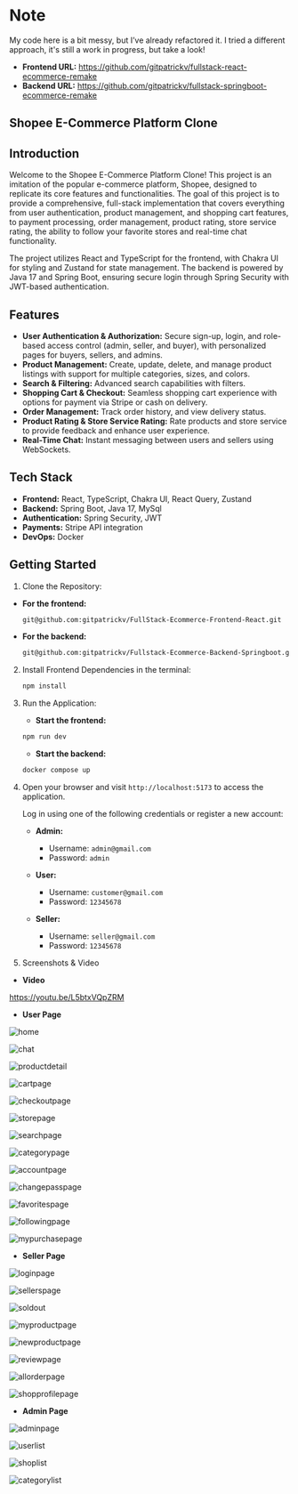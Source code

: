 # Note
My code here is a bit messy, but I’ve already refactored it. I tried a different approach, it's still a work in progress, but take a look!
- **Frontend URL:** https://github.com/gitpatrickv/fullstack-react-ecommerce-remake
- **Backend URL:** https://github.com/gitpatrickv/fullstack-springboot-ecommerce-remake

## Shopee E-Commerce Platform Clone

## Introduction
Welcome to the Shopee E-Commerce Platform Clone! This project is an imitation of the popular e-commerce platform, Shopee, designed to replicate its core features and functionalities. The goal of this project is to provide a comprehensive, full-stack implementation that covers everything from user authentication, product management, and shopping cart features, to payment processing, order management, product rating, store service rating, the ability to follow your favorite stores and real-time chat functionality.

The project utilizes React and TypeScript for the frontend, with Chakra UI for styling and Zustand for state management. The backend is powered by Java 17 and Spring Boot, ensuring secure login through Spring Security with JWT-based authentication.

## Features

- **User Authentication & Authorization:** Secure sign-up, login, and role-based access control (admin, seller, and buyer), with personalized pages for buyers, sellers, and admins.
- **Product Management:** Create, update, delete, and manage product listings with support for multiple categories, sizes, and colors.
- **Search & Filtering:** Advanced search capabilities with filters.
- **Shopping Cart & Checkout:** Seamless shopping cart experience with options for payment via Stripe or cash on delivery.
- **Order Management:** Track order history, and view delivery status.
- **Product Rating & Store Service Rating:** Rate products and store service to provide feedback and enhance user experience.
- **Real-Time Chat:** Instant messaging between users and sellers using WebSockets.

## Tech Stack

- **Frontend:** React, TypeScript, Chakra UI, React Query, Zustand
- **Backend:** Spring Boot, Java 17, MySql
- **Authentication:** Spring Security, JWT
- **Payments:** Stripe API integration
- **DevOps:** Docker

## Getting Started

1. Clone the Repository:

- **For the frontend:**
    ```bash
    git@github.com:gitpatrickv/FullStack-Ecommerce-Frontend-React.git
    ```
- **For the backend:**
    ```bash
    git@github.com:gitpatrickv/Fullstack-Ecommerce-Backend-Springboot.git
    ```

2. Install Frontend Dependencies in the terminal:
   ```bash
   npm install
   ```

3. Run the Application:
    - **Start the frontend:**
    ```bash
    npm run dev
    ```

    - **Start the backend:**
    ```bash
    docker compose up
    ```

4. Open your browser and visit `http://localhost:5173` to access the application.

   Log in using one of the following credentials or register a new account:

   - **Admin:**
     - Username: `admin@gmail.com`
     - Password: `admin`
   
   - **User:**
     - Username: `customer@gmail.com`
     - Password: `12345678`
   
   - **Seller:**
     - Username: `seller@gmail.com`
     - Password: `12345678`


5. Screenshots & Video
- **Video**

https://youtu.be/L5btxVQpZRM

- **User Page**

![home](https://github.com/user-attachments/assets/1d287039-8ae2-45a6-9782-3dc30aa03e9f)

![chat](https://github.com/user-attachments/assets/268ea0be-bdcd-46b1-8252-55bef27c250e)

![productdetail](https://github.com/user-attachments/assets/9fd5e7ce-ddbe-4032-b23c-2da66bd743d7)

![cartpage](https://github.com/user-attachments/assets/d8609481-ea66-417a-9109-603c0176f372)

![checkoutpage](https://github.com/user-attachments/assets/d31b1520-ea8e-42fc-8300-6a5f0bba35c9)

![storepage](https://github.com/user-attachments/assets/f517d4c5-b818-4519-8826-94834c8aa82f)

![searchpage](https://github.com/user-attachments/assets/987794b6-b988-4030-a013-98bd3d1dbce9)

![categorypage](https://github.com/user-attachments/assets/c56eeae7-9ada-4219-80fe-2b84860cbcbb)

![accountpage](https://github.com/user-attachments/assets/749bbf01-8b39-49e2-a6e7-8f0211e05712)

![changepasspage](https://github.com/user-attachments/assets/3089665d-e1c1-4797-b2a0-d8c6e7680d2b)

![favoritespage](https://github.com/user-attachments/assets/71beab54-16c0-4f22-a79d-420aa1a7d521)

![followingpage](https://github.com/user-attachments/assets/10447925-c185-4bb6-9292-cf8d01c57993)

![mypurchasepage](https://github.com/user-attachments/assets/50349b8f-858e-49e5-a443-4b5958cec1ad)

- **Seller Page**

![loginpage](https://github.com/user-attachments/assets/b9bd7020-9b7e-4cf4-a221-55e0111e11b9)

![sellerspage](https://github.com/user-attachments/assets/c1c994ce-d52e-4e27-8fe6-5a0a8360dfef)

![soldout](https://github.com/user-attachments/assets/53e9709b-4615-4a22-8a1e-4bae4cf4a964)

![myproductpage](https://github.com/user-attachments/assets/7e9e940f-16fe-48e1-af80-20b97410d176)

![newproductpage](https://github.com/user-attachments/assets/84205a29-bc7c-4ac3-a663-57040f549521)

![reviewpage](https://github.com/user-attachments/assets/011b8e9a-0316-4ac3-84d0-d43e32e0c2ef)

![allorderpage](https://github.com/user-attachments/assets/71efe56c-9e2e-495e-9809-ec76283af893)

![shopprofilepage](https://github.com/user-attachments/assets/8c47b6a5-853a-4520-8165-7fc53fa83874)

- **Admin Page**

![adminpage](https://github.com/user-attachments/assets/9b764322-da5f-4364-ba8e-c757f9e883aa)

![userlist](https://github.com/user-attachments/assets/157869dc-156d-4efb-b854-53be1ffb1ac3)

![shoplist](https://github.com/user-attachments/assets/98bef262-eaed-42e0-a1e0-7d7a52a23221)

![categorylist](https://github.com/user-attachments/assets/95288aeb-4cd3-4c58-9c37-1151cd0a9b1a)





